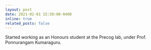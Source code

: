 ```yaml
---
layout: post
date: 2021-02-01 15:59:00-0400
inline: true
related_posts: false
---
```


Started working as an Honours student at the Precog lab, under Prof. Ponnurangam Kumaraguru.